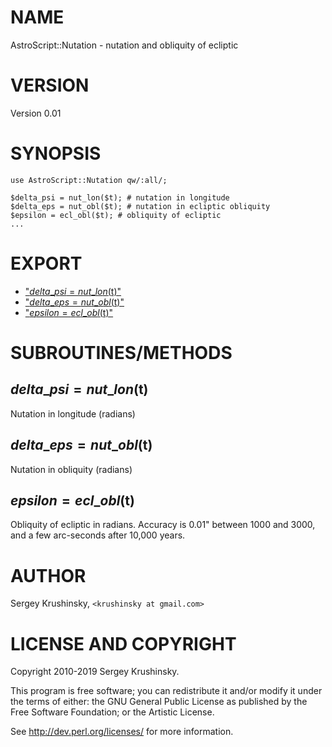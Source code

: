 # NAME

AstroScript::Nutation - nutation and obliquity of ecliptic

# VERSION

Version 0.01

# SYNOPSIS

    use AstroScript::Nutation qw/:all/;

    $delta_psi = nut_lon($t); # nutation in longitude
    $delta_eps = nut_obl($t); # nutation in ecliptic obliquity
    $epsilon = ecl_obl($t); # obliquity of ecliptic
    ...

# EXPORT

- ["$delta\_psi = nut\_lon($t)"](#delta_psi-nut_lon-t)
- ["$delta\_eps = nut\_obl($t)"](#delta_eps-nut_obl-t)
- ["$epsilon = ecl\_obl($t)"](#epsilon-ecl_obl-t)

# SUBROUTINES/METHODS

## $delta\_psi = nut\_lon($t)

Nutation in longitude (radians)

## $delta\_eps = nut\_obl($t)

Nutation in obliquity (radians)

## $epsilon = ecl\_obl($t)

Obliquity of ecliptic in radians. Accuracy is 0.01" between 1000 and 3000,
and a few arc-seconds after 10,000 years.

# AUTHOR

Sergey Krushinsky, `<krushinsky at gmail.com>`

# LICENSE AND COPYRIGHT

Copyright 2010-2019 Sergey Krushinsky.

This program is free software; you can redistribute it and/or modify it
under the terms of either: the GNU General Public License as published
by the Free Software Foundation; or the Artistic License.

See http://dev.perl.org/licenses/ for more information.